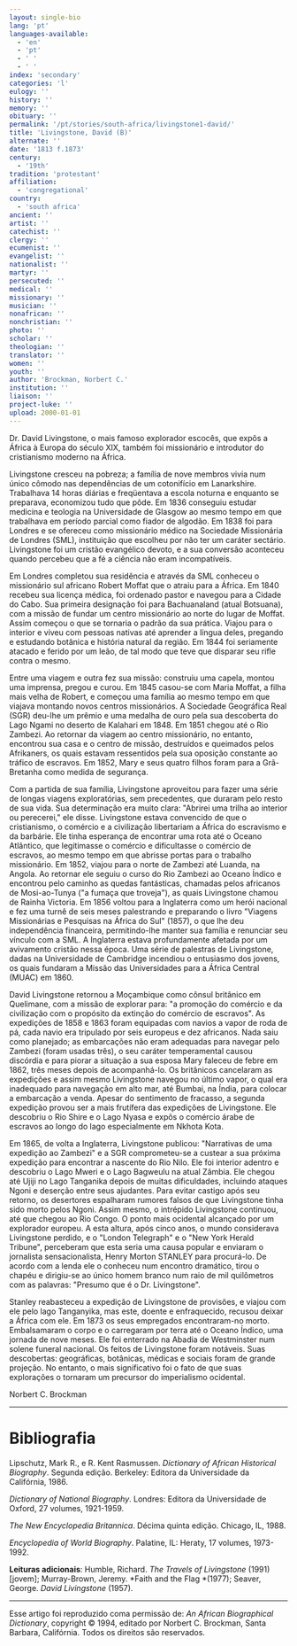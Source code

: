 ```yaml
---
layout: single-bio
lang: 'pt'
languages-available:
  - 'en'
  - 'pt'
  - ' '
  - ' '
index: 'secondary'
categories: 'l'
eulogy: ''
history: ''
memory: ''
obituary: ''
permalink: '/pt/stories/south-africa/livingstone1-david/'
title: 'Livingstone, David (B)'
alternate: ''
date: '1813 f.1873'
century:
  - '19th'
tradition: 'protestant'
affiliation:
  - 'congregational'
country:
  - 'south africa'
ancient: ''
artist: ''
catechist: ''
clergy: ''
ecumenist: ''
evangelist: ''
nationalist: ''
martyr: ''
persecuted: ''
medical: ''
missionary: ''
musician: ''
nonafrican: ''
nonchristian: ''
photo: ''
scholar: ''
theologian: ''
translator: ''
women: ''
youth: ''
author: 'Brockman, Norbert C.'
institution: ''
liaison: ''
project-luke: ''
upload: 2000-01-01
---
```



Dr. David Livingstone, o mais famoso explorador escocês, que expôs a África à Europa do século XIX, também foi missionário e introdutor do cristianismo moderno na África.

Livingstone cresceu na pobreza; a família de nove membros vivia num único cômodo nas dependências de um cotonifício em Lanarkshire. Trabalhava 14 horas diárias e freqüentava a escola noturna e enquanto se preparava, economizou tudo que pôde. Em 1836 conseguiu estudar medicina e teologia na Universidade de Glasgow ao mesmo tempo em que trabalhava em período parcial como fiador de algodão. Em 1838 foi para Londres e se ofereceu como missionário médico na Sociedade Missionária de Londres (SML), instituição que escolheu por não ter um caráter sectário. Livingstone foi um cristão evangélico devoto, e a sua conversão aconteceu quando percebeu que a fé a ciência não eram incompatíveis.

Em Londres completou sua residência e através da SML conheceu o missionário sul africano Robert Moffat que o atraiu para a África. Em 1840 recebeu sua licença médica, foi ordenado pastor e navegou para a Cidade do Cabo. Sua primeira designação foi para Bachuanaland (atual Botsuana), com a missão de fundar um centro missionário ao norte do lugar de Moffat. Assim começou o que se tornaria o padrão da sua prática. Viajou para o interior e viveu com pessoas nativas até aprender a língua deles, pregando e estudando botânica e história natural da região. Em 1844 foi seriamente atacado e ferido por um leão, de tal modo que teve que disparar seu rifle contra o mesmo.

Entre uma viagem e outra fez sua missão: construiu uma capela, montou uma imprensa, pregou e curou. Em 1845 casou-se com Maria Moffat, a filha mais velha de Robert, e começou uma família ao mesmo tempo em que viajava montando novos centros missionários. A Sociedade Geográfica Real (SGR) deu-lhe um prêmio e uma medalha de ouro pela sua descoberta do Lago Ngami no deserto de Kalahari em 1848. Em 1851 chegou até o Rio Zambezi. Ao retornar da viagem ao centro missionário, no entanto, encontrou sua casa e o centro de missão, destruídos e queimados pelos Afrikaners, os quais estavam ressentidos pela sua oposição constante ao tráfico de escravos. Em 1852, Mary e seus quatro filhos foram para a Grã-Bretanha como medida de segurança.

Com a partida de sua família, Livingstone aproveitou para fazer uma série de longas viagens exploratórias, sem precedentes, que duraram pelo resto de sua vida. Sua determinação era muito clara: "Abrirei uma trilha ao interior ou perecerei," ele disse. Livingstone estava convencido de que o cristianismo, o comércio e a civilização libertariam a África do escravismo e da barbárie. Ele tinha esperança de encontrar uma rota até o Oceano Atlântico, que legitimasse o comércio e dificultasse o comércio de escravos, ao mesmo tempo em que abrisse portas para o trabalho missionário. Em 1852, viajou para o norte de Zambezi até Luanda, na Angola. Ao retornar ele seguiu o curso do Rio Zambezi ao Oceano Índico e encontrou pelo caminho as quedas fantásticas, chamadas pelos africanos de Mosi-ao-Tunya ("a fumaça que troveja"), as quais Livingstone chamou de Rainha Victoria. Em 1856 voltou para a Inglaterra como um herói nacional e fez uma turnê de seis meses palestrando e preparando o livro "Viagens Missionárias e Pesquisas na África do Sul" (1857), o que lhe deu independência financeira, permitindo-lhe manter sua família e renunciar seu vínculo com a SML. A Inglaterra estava profundamente afetada por um avivamento cristão nessa época. Uma série de palestras de Livingstone, dadas na Universidade de Cambridge incendiou o entusiasmo dos jovens, os quais fundaram a Missão das Universidades para a África Central (MUAC) em 1860.

David Livingstone retornou a Moçambique como cônsul britânico em Quelimane, com a missão de explorar para: "a promoção do comércio e da civilização com o propósito da extinção do comércio de escravos". As expedições de 1858 e 1863 foram equipadas com navios a vapor de roda de pá, cada navio era tripulado por seis europeus e dez africanos. Nada saiu como planejado; as embarcações não eram adequadas para navegar pelo Zambezi (foram usadas três), o seu caráter temperamental causou discórdia e para piorar a situação a sua esposa Mary faleceu de febre em 1862, três meses depois de acompanhá-lo. Os britânicos cancelaram as expedições e assim mesmo Livingstone navegou no último vapor, o qual era inadequado para navegação em alto mar, até Bumbai, na Índia, para colocar a embarcação a venda. Apesar do sentimento de fracasso, a segunda expedição provou ser a mais frutífera das expedições de Livingstone. Ele descobriu o Rio Shire e o Lago Nyasa e expôs o comércio árabe de escravos ao longo do lago especialmente em Nkhota Kota.

Em 1865, de volta a Inglaterra, Livingstone publicou: "Narrativas de uma expedição ao Zambezi" e a SGR comprometeu-se a custear a sua próxima expedição para encontrar a nascente do Rio Nilo. Ele foi interior adentro e descobriu o Lago Mweri e o Lago Bagweulu na atual Zâmbia. Ele chegou até Ujiji no Lago Tanganika depois de muitas dificuldades, incluindo ataques Ngoni e deserção entre seus ajudantes. Para evitar castigo após seu retorno, os desertores espalharam rumores falsos de que Livingstone tinha sido morto pelos Ngoni. Assim mesmo, o intrépido Livingstone continuou, até que chegou ao Rio Congo. O ponto mais ocidental alcançado por um explorador europeu. A esta altura, após cinco anos, o mundo considerava Livingstone perdido, e o "London Telegraph" e o "New York Herald Tribune", perceberam que esta seria uma causa popular e enviaram o jornalista sensacionalista, Henry Morton STANLEY para procurá-lo. De acordo com a lenda ele o conheceu num encontro dramático, tirou o chapéu e dirigiu-se ao único homem branco num raio de mil quilômetros com as palavras: "Presumo que é o Dr. Livingstone".

Stanley reabasteceu a expedição de Livingstone de provisões, e viajou com ele pelo lago Tanganyika, mas este, doente e enfraquecido, recusou deixar a África com ele. Em 1873 os seus empregados encontraram-no morto. Embalsamaram o corpo e o carregaram por terra até o Oceano Índico, uma jornada de nove meses. Ele foi enterrado na Abadia de Westminster num solene funeral nacional. Os feitos de Livingstone foram notáveis. Suas descobertas: geográficas, botânicas, médicas e sociais foram de grande projeção. No entanto, o mais significativo foi o fato de que suas explorações o tornaram um precursor do imperialismo ocidental.

Norbert C. Brockman

---

# Bibliografia

Lipschutz, Mark R., e R. Kent Rasmussen. *Dictionary of African Historical Biography*. Segunda edição. Berkeley: Editora da Universidade da Califórnia, 1986.

*Dictionary of National Biography*. Londres: Editora da Universidade de Oxford, 27 volumes, 1921-1959.

*The New Encyclopedia Britannica*. Décima quinta edição. Chicago, IL, 1988.

*Encyclopedia of World Biography*. Palatine, IL: Heraty, 17 volumes, 1973-1992.

**Leituras adicionais**: Humble, Richard. *The Travels of Livingstone* (1991) [jovem]; Murray-Brown, Jeremy. *Faith and the Flag *(1977); Seaver, George. *David Livingstone* (1957).

---

Esse artigo foi reproduzido coma permissão de: *An African Biographical Dictionary*, copyright © 1994, editado por Norbert C. Brockman, Santa Barbara, Califórnia. Todos os direitos são reservados.